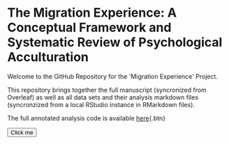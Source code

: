 # The Migration Experience: A Conceptual Framework and Systematic Review of Psychological Acculturation

Welcome to the GitHub Repository for the 'Migration Experience' Project.

This repository brings together the full manuscript (syncronized from Overleaf) as well as all data sets and their analysis markdown files (syncronzized from a local RStudio instance in RMarkdown files).

The full annotated analysis code is available [here](https://www.acculturation-review.com/Supplemental%20Material%20B%20-%20Annotated%20Analysis.html){.btn}

<form action="https://stackoverflow.com/" method="get" target="_blank"><button type="submit">Click me</button></form>
